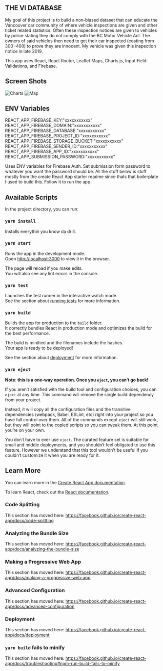 ## THE VI DATABASE

My goal of this project is to build a non-biased dataset that can
educate the Vancouver car community of where vehicle inspections are
given and other ticket related statistics. Often these inspection
notices are given to vehicles by police stating they do not comply
with the BC Motor Vehicle Act. The owners of said vehicles then need
to get their car inspected (costing from $300-$400) to prove they
are innocent. My vehicle was given this inspection notice in late 2019.

This app uses React, React Router, Leaflet Maps, Charts.js, Input Field
Validations, and Firebase.

## Screen Shots

![Charts](src/assets/Charts.jpg' "Charts")
![Map](src/assets/Map.jpg' "Map")

## ENV Variables

REACT_APP_FIREBASE_KEY:"xxxxxxxxxxx"
REACT_APP_FIREBASE_DOMAIN:"xxxxxxxxxxx"
REACT_APP_FIREBASE_DATABASE:"xxxxxxxxxxx"
REACT_APP_FIREBASE_PROJECT_ID:"xxxxxxxxxxx"
REACT_APP_FIREBASE_STORAGE_BUCKET:"xxxxxxxxxxx"
REACT_APP_FIREBASE_SENDER_ID:"xxxxxxxxxxx"
REACT_APP_FIREBASE_APP_ID:"xxxxxxxxxxx"
REACT_APP_SUBMISSION_PASSWORD:"xxxxxxxxxxx"

Uses ENV variables for Firebase Auth. Set submission form password to
whatever you want the password should be. All the stuff below is stuff
mostly from the create React App starter readme since thats that boilerplate
I used to build this. Follow it to run the app.

## Available Scripts

In the project directory, you can run:<br />

### `yarn install`

Installs everythin you know da drill. <br />

### `yarn start`

Runs the app in the development mode.<br />
Open [http://localhost:3000](http://localhost:3000) to view it in the browser.

The page will reload if you make edits.<br />
You will also see any lint errors in the console.

### `yarn test`

Launches the test runner in the interactive watch mode.<br />
See the section about [running tests](https://facebook.github.io/create-react-app/docs/running-tests) for more information.

### `yarn build`

Builds the app for production to the `build` folder.<br />
It correctly bundles React in production mode and optimizes the build for the best performance.

The build is minified and the filenames include the hashes.<br />
Your app is ready to be deployed!

See the section about [deployment](https://facebook.github.io/create-react-app/docs/deployment) for more information.

### `yarn eject`

**Note: this is a one-way operation. Once you `eject`, you can’t go back!**

If you aren’t satisfied with the build tool and configuration choices, you can `eject` at any time. This command will remove the single build dependency from your project.

Instead, it will copy all the configuration files and the transitive dependencies (webpack, Babel, ESLint, etc) right into your project so you have full control over them. All of the commands except `eject` will still work, but they will point to the copied scripts so you can tweak them. At this point you’re on your own.

You don’t have to ever use `eject`. The curated feature set is suitable for small and middle deployments, and you shouldn’t feel obligated to use this feature. However we understand that this tool wouldn’t be useful if you couldn’t customize it when you are ready for it.

## Learn More

You can learn more in the [Create React App documentation](https://facebook.github.io/create-react-app/docs/getting-started).

To learn React, check out the [React documentation](https://reactjs.org/).

### Code Splitting

This section has moved here: https://facebook.github.io/create-react-app/docs/code-splitting

### Analyzing the Bundle Size

This section has moved here: https://facebook.github.io/create-react-app/docs/analyzing-the-bundle-size

### Making a Progressive Web App

This section has moved here: https://facebook.github.io/create-react-app/docs/making-a-progressive-web-app

### Advanced Configuration

This section has moved here: https://facebook.github.io/create-react-app/docs/advanced-configuration

### Deployment

This section has moved here: https://facebook.github.io/create-react-app/docs/deployment

### `yarn build` fails to minify

This section has moved here: https://facebook.github.io/create-react-app/docs/troubleshooting#npm-run-build-fails-to-minify
